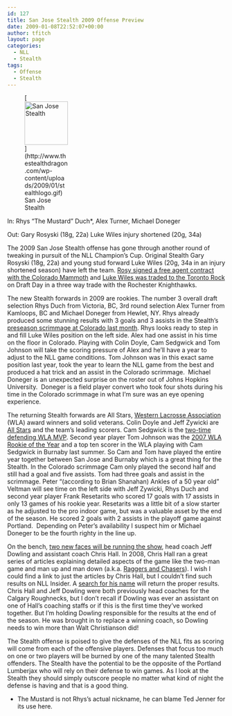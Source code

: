```yaml
---
id: 127
title: San Jose Stealth 2009 Offense Preview
date: 2009-01-08T22:52:07+00:00
author: tfitch
layout: page
categories:
  - NLL
  - Stealth
tags:
  - Offense
  - Stealth
---
```

<figure id="attachment_132" aria-describedby="caption-attachment-132" style="width: 100px" class="wp-caption alignright">[<img class="size-full wp-image-132" title="stealthlogo" src="http://www.thestealthdragon.com/wp-content/uploads/2009/01/stealthlogo.gif" alt="San Jose Stealth" width="100" height="100" />](http://www.thestealthdragon.com/wp-content/uploads/2009/01/stealthlogo.gif)<figcaption id="caption-attachment-132" class="wp-caption-text">San Jose Stealth</figcaption></figure> 

In: Rhys &#8220;The Mustard&#8221; Duch*, Alex Turner, Michael Doneger

Out: Gary Rosyski (18g, 22a) Luke Wiles injury shortened (20g, 34a)

The 2009 San Jose Stealth offense has gone through another round of tweaking in pursuit of the NLL Champion&#8217;s Cup. Original Stealth Gary Rosyski (18g, 22a) and young stud forward Luke Wiles (20g, 34a in an injury shortened season) have left the team. <a href="http://www.nll.com/article.php?id=3591" target="_blank" rel="noopener noreferrer">Rosy signed a free agent contract with the Colorado Mammoth</a> and <a href="http://www.nll.com/article.php?id=3586" target="_blank" rel="noopener noreferrer">Luke Wiles was traded to the Toronto Rock</a> on Draft Day in a three way trade with the Rochester Knighthawks.

The new Stealth forwards in 2009 are rookies. The number 3 overall draft selection Rhys Duch from Victoria, BC, 3rd round selection Alex Turner from Kamloops, BC and Michael Doneger from Hewlet, NY. Rhys already produced some stunning results with 3 goals and 3 assists in the Stealth&#8217;s <a href="http://www.nll.com/stats.php?ps=http://nll.stats.pointstreak.com/boxscore.html?gameid=902922" target="_blank" rel="noopener noreferrer">preseason scrimmage at Colorado last month</a>. Rhys looks ready to step in and fill Luke Wiles position on the left side. Alex had one assist in his time on the floor in Colorado. Playing with Colin Doyle, Cam Sedgwick and Tom Johnson will take the scoring pressure of Alex and he&#8217;ll have a year to adjust to the NLL game conditions. Tom Johnson was in this exact same position last year, took the year to learn the NLL game from the best and produced a hat trick and an assist in the Colorado scrimmage.  Michael Doneger is an unexpected surprise on the roster out of Johns Hopkins University.  Doneger is a field player convert who took four shots during his time in the Colorado scrimmage in what I&#8217;m sure was an eye opening experience.

The returning Stealth forwards are All Stars, [Western Lacrosse Association](http://www.theboxrocks.com/) (WLA) award winners and solid veterans. Colin Doyle and Jeff Zywicki are [All Stars](http://www.nll.com/article.php?id=3368) and the team&#8217;s leading scorers. Cam Sedgwick is the [two-time defending WLA MVP](http://www.theboxrocks.com/news5/default.asp?mode=shownews&id=445). Second year player Tom Johnson was the [2007 WLA Rookie of the Year](http://www.theboxrocks.com/news5/default.asp?mode=shownews&id=360) and a top ten scorer in the WLA playing with Cam Sedgwick in Burnaby last summer. So Cam and Tom have played the entire year together between San Jose and Burnaby which is a great thing for the Stealth. In the Colorado scrimmage Cam only played the second half and still had a goal and five assists. Tom had three goals and assist in the scrimmage. Peter &#8220;(according to Brian Shanahan) Ankles of a 50 year old&#8221; Veltman will see time on the left side with Jeff Zywicki, Rhys Duch and second year player Frank Resetarits who scored 17 goals with 17 assists in only 13 games of his rookie year. Resetarits was a little bit of a slow starter as he adjusted to the pro indoor game, but was a valuable asset by the end of the season. He scored 2 goals with 2 assists in the playoff game against Portland.  Depending on Peter&#8217;s availability I suspect him or Michael Doneger to be the fourth righty in the line up.

On the bench, [two new faces will be running the show](http://sjstealth.com/team/coaching-staff), head coach Jeff Dowling and assistant coach Chris Hall. In 2008, Chris Hall ran a great series of articles explaining detailed aspects of the game like the two-man game and man up and man down (a.k.a. [Raggers and Chasers](http://www.nllinsider.com/2008/03/03/raggers-and-chasers/)). I wish I could find a link to just the articles by Chris Hall, but I couldn&#8217;t find such results on NLL Insider. A [search for his name](http://www.nllinsider.com/?s=%22Chris+Hall%22) will return the proper results. Chris Hall and Jeff Dowling were both previously head coaches for the Calgary Roughnecks, but I don&#8217;t recall if Dowling was ever an assistant on one of Hall&#8217;s coaching staffs or if this is the first time they&#8217;ve worked together. But I&#8217;m holding Dowling responsible for the results at the end of the season. He was brought in to replace a winning coach, so Dowling needs to win more than Walt Christianson did!

The Stealth offense is poised to give the defenses of the NLL fits as scoring will come from each of the offensive players. Defenses that focus too much on one or two players will be burned by one of the many talented Stealth offenders. The Stealth have the potential to be the opposite of the Portland Lumberjax who will rely on their defense to win games. As I look at the Stealth they should simply outscore people no matter what kind of night the defense is having and that is a good thing.

* The Mustard is not Rhys&#8217;s actual nickname, he can blame Ted Jenner for its use here.
